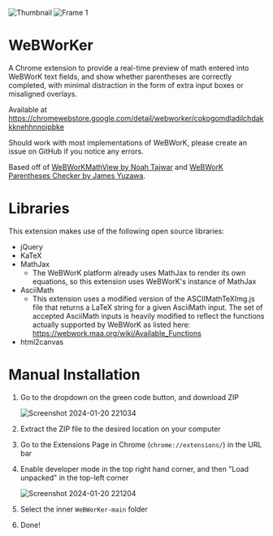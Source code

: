 ![Thumbnail](https://github.com/crimson-dynamo/WeBWorKer/assets/156981781/c53907d4-d325-47b3-a90f-0d562bc58ffe)
![Frame 1](https://github.com/crimson-dynamo/WeBWorKer/assets/156981781/1499cbce-1159-4756-b054-3d3243ef099c)

# WeBWorKer

A Chrome extension to provide a real-time preview of math entered into WeBWorK text fields, and show whether parentheses are correctly completed, with minimal distraction in the form of extra input boxes or misaligned overlays.

Available at https://chromewebstore.google.com/detail/webworker/cokogomdladilchdakkknehhnnoipbke

Should work with most implementations of WeBWorK, please create an issue on GitHub if you notice any errors.

Based off of [WeBWorKMathView by Noah Tajwar](https://github.com/noaht11/WeBWorKMathView) and [WeBWorK Parentheses Checker by James Yuzawa](yuzawa-san/webwork-parentheses-checker).

# Libraries

This extension makes use of the following open source libraries:

- jQuery 
- KaTeX
- MathJax
	- The WeBWorK platform already uses MathJax to render its own equations, so this extension uses WeBWorK's instance of MathJax
- AsciiMath
	- This extension uses a modified version of the ASCIIMathTeXImg.js file that returns a LaTeX string for a given AsciiMath input. The set of accepted AsciiMath inputs is heavily modified to reflect the functions actually supported by WeBWorK as listed here: https://webwork.maa.org/wiki/Available_Functions
 - html2canvas

# Manual Installation

1. Go to the dropdown on the green code button, and download ZIP

	![Screenshot 2024-01-20 221034](https://github.com/crimson-dynamo/WeBWorKer/assets/156981781/9264d633-9c17-466d-a12f-0636d1b745fb)

3. Extract the ZIP file to the desired location on your computer
4. Go to the Extensions Page in Chrome (`chrome://extensions/`) in the URL bar
5. Enable developer mode in the top right hand corner, and then "Load unpacked" in the top-left corner

	![Screenshot 2024-01-20 221204](https://github.com/crimson-dynamo/WeBWorKer/assets/156981781/9c81413a-2950-4614-b633-e377a8442b3b)

7. Select the inner `WeBWorKer-main` folder
8. Done!
